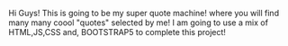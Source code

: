 Hi Guys! This is going to be my super quote machine! where you will find many many coool "quotes" selected by me! I am going to use a mix of HTML,JS,CSS and, BOOTSTRAP5 to complete this project!
